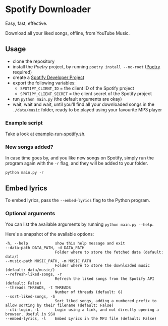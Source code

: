# Spotify Downloader

Easy, fast, effective.

Download all your liked songs, offline, from YouTube Music.

## Usage
- clone the repository
- install the *Poetry* project, by running `poetry install --no-root` ([Poetry](https://python-poetry.org/docs/main/#installing-with-the-official-installer) required)
- create a [Spotify Developer Project](https://developer.spotify.com/dashboard)
- export the following variables:
  - `SPOTIPY_CLIENT_ID` = the client ID of the Spotify project
  - `SPOTIPY_CLIENT_SECRET` = the client secret of the Spotify project
- run `python main.py` (the default arguments are okay)
- wait, wait and wait, until you'll find all your downloaded songs in the `./data/music` folder,
  ready to be played using your favourite MP3 player

### Example script
Take a look at [example-run-spotify.sh](example-run-spotify.sh).

### New songs added?

In case time goes by, and you like new songs on Spotify,
simply run the program again with the `-r` flag,
and they will be added to your folder.

```shell
python main.py -r
```

## Embed lyrics
To embed lyrics, pass the `--embed-lyrics` flag to the Python program.

### Optional arguments
You can list the available arguments by running `python main.py --help`.

Here's a snapshot of the available options:
```
-h, --help            show this help message and exit
--data-path DATA_PATH, -d DATA_PATH
                      Folder where to store the fetched data (default: data/)
--music-path MUSIC_PATH, -m MUSIC_PATH
                      Folder where to store the downloaded music (default: data/music/)
--refresh-liked-songs, -r
                      Refresh the liked songs from the Spotify API (default: False)
--threads THREADS, -t THREADS
                      Number of threads (default: 6)
--sort-liked-songs, -S
                      Sort liked songs, adding a numbered prefix to allow sorting by their filename (default: False)
--cli-login, -L       Login using a link, and not directly opening a browser. Useful in SSH
--embed-lyrics, -l    Embed Lyrics in the MP3 file (default: False)
```

